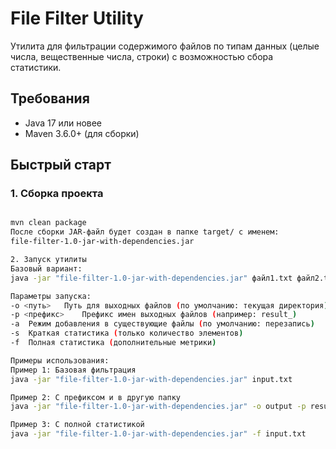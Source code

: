 # File Filter Utility

Утилита для фильтрации содержимого файлов по типам данных (целые числа, вещественные числа, строки) с возможностью сбора статистики.

##  Требования
- Java 17 или новее
- Maven 3.6.0+ (для сборки)

##  Быстрый старт

### 1. Сборка проекта
```bash

mvn clean package
После сборки JAR-файл будет создан в папке target/ с именем:
file-filter-1.0-jar-with-dependencies.jar

2. Запуск утилиты
Базовый вариант:
java -jar "file-filter-1.0-jar-with-dependencies.jar" файл1.txt файл2.txt

Параметры запуска:
-o <путь>	Путь для выходных файлов (по умолчанию: текущая директория)
-p <префикс>	Префикс имен выходных файлов (например: result_)
-a	Режим добавления в существующие файлы (по умолчанию: перезапись)
-s	Краткая статистика (только количество элементов)
-f	Полная статистика (дополнительные метрики)

Примеры использования:
Пример 1: Базовая фильтрация
java -jar "file-filter-1.0-jar-with-dependencies.jar" input.txt

Пример 2: С префиксом и в другую папку
java -jar "file-filter-1.0-jar-with-dependencies.jar" -o output -p result_ input.txt

Пример 3: С полной статистикой
java -jar "file-filter-1.0-jar-with-dependencies.jar" -f input.txt
